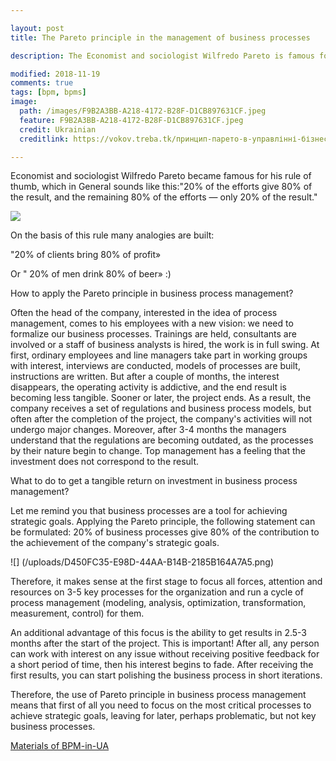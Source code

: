 ```yaml
---

layout: post
title: The Pareto principle in the management of business processes

description: The Economist and sociologist Wilfredo Pareto is famous for his rule of thumb, which is, in general,"20% of the effort gives 80% of the result, and the remaining 80% of the effort — only 20% of the result

modified: 2018-11-19
comments: true
tags: [bpm, bpms]
image:
  path: /images/F9B2A3BB-A218-4172-B28F-D1CB897631CF.jpeg
  feature: F9B2A3BB-A218-4172-B28F-D1CB897631CF.jpeg
  credit: Ukrainian
  creditlink: https://vokov.treba.tk/принцип-парето-в-управлінні-бізнес-процесами/

---
```


Economist and sociologist Wilfredo Pareto became famous for his rule of thumb, which in General sounds like this:"20% of the efforts give 80% of the result, and the remaining 80% of the efforts — only 20% of the result."

![](/uploads/66B131A9-FD4C-486B-98AD-ECCA52C7F39D.jpeg)

On the basis of this rule many analogies are built:

"20% of clients bring 80% of profit»

Or " 20% of men drink 80% of beer» :)

How to apply the Pareto principle in business process management?

Often the head of the company, interested in the idea of process management, comes to his employees with a new vision: we need to formalize our business processes. Trainings are held, consultants are involved or a staff of business analysts is hired, the work is in full swing. At first, ordinary employees and line managers take part in working groups with interest, interviews are conducted, models of processes are built, instructions are written. But after a couple of months, the interest disappears, the operating activity is addictive, and the end result is becoming less tangible. Sooner or later, the project ends. As a result, the company receives a set of regulations and business process models, but often after the completion of the project, the company's activities will not undergo major changes. Moreover, after 3-4 months the managers understand that the regulations are becoming outdated, as the processes by their nature begin to change. Top management has a feeling that the investment does not correspond to the result.

What to do to get a tangible return on investment in business process management?

Let me remind you that business processes are a tool for achieving strategic goals. Applying the Pareto principle, the following statement can be formulated: 20% of business processes give 80% of the contribution to the achievement of the company's strategic goals.

![] (/uploads/D450FC35-E98D-44AA-B14B-2185B164A7A5.png)

Therefore, it makes sense at the first stage to focus all forces, attention and resources on 3-5 key processes for the organization and run a cycle of process management (modeling, analysis, optimization, transformation, measurement, control) for them.

An additional advantage of this focus is the ability to get results in 2.5-3 months after the start of the project. This is important!  After all, any person can work with interest on any issue without receiving positive feedback for a short period of time, then his interest begins to fade. After receiving the first results, you can start polishing the business process in short iterations.

Therefore, the use of Pareto principle in business process management means that first of all you need to focus on the most critical processes to achieve strategic goals, leaving for later, perhaps problematic, but not key business processes.

[Materials of BPM-in-UA](https://bpm-in-ua.com/)